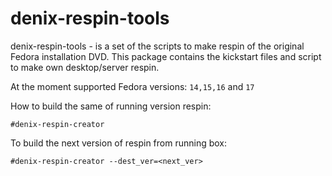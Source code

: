 # denix-respin-tools

denix-respin-tools - is a set of the scripts to make respin of the original Fedora installation DVD. This package contains the kickstart files and script to make own desktop/server respin.

At the moment supported Fedora versions: `14,15,16` and `17`

How to build the same of running version respin:
```vim
#denix-respin-creator
```

To build the next version of respin from running box:
```vim
#denix-respin-creator --dest_ver=<next_ver>
```
